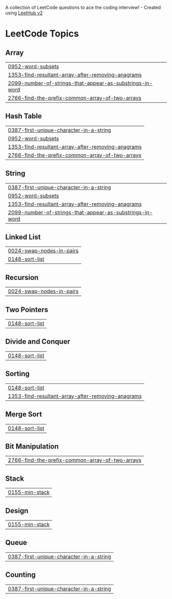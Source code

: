 A collection of LeetCode questions to ace the coding interview! - Created using [LeetHub v2](https://github.com/arunbhardwaj/LeetHub-2.0)
<!---LeetCode Topics Start-->
# LeetCode Topics
## Array
|  |
| ------- |
| [0952-word-subsets](https://github.com/raghu300505/LeetCode_Solution/tree/master/0952-word-subsets) |
| [1353-find-resultant-array-after-removing-anagrams](https://github.com/raghu300505/LeetCode_Solution/tree/master/1353-find-resultant-array-after-removing-anagrams) |
| [2099-number-of-strings-that-appear-as-substrings-in-word](https://github.com/raghu300505/LeetCode_Solution/tree/master/2099-number-of-strings-that-appear-as-substrings-in-word) |
| [2766-find-the-prefix-common-array-of-two-arrays](https://github.com/raghu300505/LeetCode_Solution/tree/master/2766-find-the-prefix-common-array-of-two-arrays) |
## Hash Table
|  |
| ------- |
| [0387-first-unique-character-in-a-string](https://github.com/raghu300505/LeetCode_Solution/tree/master/0387-first-unique-character-in-a-string) |
| [0952-word-subsets](https://github.com/raghu300505/LeetCode_Solution/tree/master/0952-word-subsets) |
| [1353-find-resultant-array-after-removing-anagrams](https://github.com/raghu300505/LeetCode_Solution/tree/master/1353-find-resultant-array-after-removing-anagrams) |
| [2766-find-the-prefix-common-array-of-two-arrays](https://github.com/raghu300505/LeetCode_Solution/tree/master/2766-find-the-prefix-common-array-of-two-arrays) |
## String
|  |
| ------- |
| [0387-first-unique-character-in-a-string](https://github.com/raghu300505/LeetCode_Solution/tree/master/0387-first-unique-character-in-a-string) |
| [0952-word-subsets](https://github.com/raghu300505/LeetCode_Solution/tree/master/0952-word-subsets) |
| [1353-find-resultant-array-after-removing-anagrams](https://github.com/raghu300505/LeetCode_Solution/tree/master/1353-find-resultant-array-after-removing-anagrams) |
| [2099-number-of-strings-that-appear-as-substrings-in-word](https://github.com/raghu300505/LeetCode_Solution/tree/master/2099-number-of-strings-that-appear-as-substrings-in-word) |
## Linked List
|  |
| ------- |
| [0024-swap-nodes-in-pairs](https://github.com/raghu300505/LeetCode_Solution/tree/master/0024-swap-nodes-in-pairs) |
| [0148-sort-list](https://github.com/raghu300505/LeetCode_Solution/tree/master/0148-sort-list) |
## Recursion
|  |
| ------- |
| [0024-swap-nodes-in-pairs](https://github.com/raghu300505/LeetCode_Solution/tree/master/0024-swap-nodes-in-pairs) |
## Two Pointers
|  |
| ------- |
| [0148-sort-list](https://github.com/raghu300505/LeetCode_Solution/tree/master/0148-sort-list) |
## Divide and Conquer
|  |
| ------- |
| [0148-sort-list](https://github.com/raghu300505/LeetCode_Solution/tree/master/0148-sort-list) |
## Sorting
|  |
| ------- |
| [0148-sort-list](https://github.com/raghu300505/LeetCode_Solution/tree/master/0148-sort-list) |
| [1353-find-resultant-array-after-removing-anagrams](https://github.com/raghu300505/LeetCode_Solution/tree/master/1353-find-resultant-array-after-removing-anagrams) |
## Merge Sort
|  |
| ------- |
| [0148-sort-list](https://github.com/raghu300505/LeetCode_Solution/tree/master/0148-sort-list) |
## Bit Manipulation
|  |
| ------- |
| [2766-find-the-prefix-common-array-of-two-arrays](https://github.com/raghu300505/LeetCode_Solution/tree/master/2766-find-the-prefix-common-array-of-two-arrays) |
## Stack
|  |
| ------- |
| [0155-min-stack](https://github.com/raghu300505/LeetCode_Solution/tree/master/0155-min-stack) |
## Design
|  |
| ------- |
| [0155-min-stack](https://github.com/raghu300505/LeetCode_Solution/tree/master/0155-min-stack) |
## Queue
|  |
| ------- |
| [0387-first-unique-character-in-a-string](https://github.com/raghu300505/LeetCode_Solution/tree/master/0387-first-unique-character-in-a-string) |
## Counting
|  |
| ------- |
| [0387-first-unique-character-in-a-string](https://github.com/raghu300505/LeetCode_Solution/tree/master/0387-first-unique-character-in-a-string) |
<!---LeetCode Topics End-->